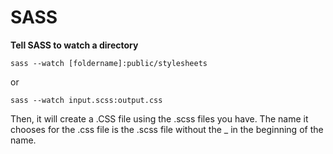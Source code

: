 # SASS

__Tell SASS to watch a directory__

```
sass --watch [foldername]:public/stylesheets
```

or

```
sass --watch input.scss:output.css
```
Then, it will create a .CSS file using the .scss files you have. The name it chooses for the .css file is the .scss file without the _ in the beginning of the name.

